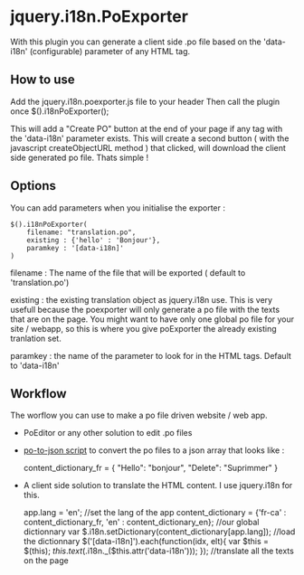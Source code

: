jquery.i18n.PoExporter
======================
With this plugin you can generate a client side .po file based on the 'data-i18n' (configurable) parameter of any HTML tag.

How to use
---------------------
Add the jquery.i18n.poexporter.js file to your header
Then call the plugin once
    $().i18nPoExporter();

This will add a "Create PO" button at the end of your page if any tag with the 'data-i18n' parameter exists.
This will create a second button ( with the javascript createObjectURL method ) that clicked, will download the client side generated po file.
Thats simple !

Options
----------------------
You can add parameters when you initialise the exporter :

    $().i18nPoExporter(
        filename: "translation.po",
        existing : {'hello' : 'Bonjour'},
        paramkey : '[data-i18n]'
    )

filename : The name of the file that will be exported ( default to 'translation.po')

existing : the existing translation object as jquery.i18n use.
This is very usefull because the poexporter will only generate a po file with the texts that are on the page.
You might want to have only one global po file for your site / webapp, so this is where you give poExporter the already existing tranlation set.

paramkey : the name of the parameter to look for in the HTML tags. Default to 'data-i18n'

Workflow
----------------------
The worflow you can use to make a po file driven website / web app.

* PoEditor or any other solution to edit .po files
* [po-to-json script](https://github.com/guile2912/po-to-json.git) to convert the po files to a json array that looks like :

    content_dictionary_fr = {
        "Hello": "bonjour",
        "Delete": "Suprimmer"
    }

* A client side solution to translate the HTML content. I use jquery.i18n for this.

    app.lang = 'en'; //set the lang of the app
    content_dictionary = {'fr-ca' : content_dictionary_fr, 'en' : content_dictionary_en}; //our global dictionnary var
    $.i18n.setDictionary(content_dictionary[app.lang]); //load the dictionnary
    $('[data-i18n]').each(function(idx, elt){
                var $this = $(this);
                $this.text($.i18n._($this.attr('data-i18n')));
            }); //translate all the texts on the page
